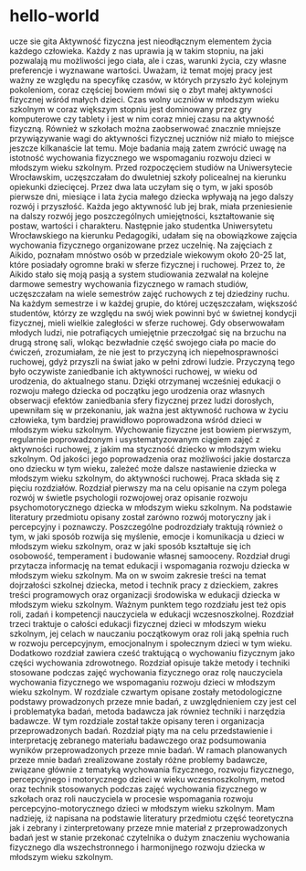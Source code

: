# hello-world
ucze sie gita
Aktywność fizyczna jest nieodłącznym elementem życia każdego człowieka. Każdy z nas uprawia ją w takim stopniu, na jaki pozwalają mu możliwości jego ciała, ale i czas, warunki życia, czy własne preferencje i wyznawane wartości. Uważam, iż temat mojej pracy jest ważny ze względu na specyfikę czasów, w których przyszło żyć kolejnym pokoleniom, coraz częściej bowiem mówi się o zbyt małej aktywności fizycznej wśród małych dzieci. Czas wolny uczniów w młodszym wieku szkolnym w coraz większym stopniu jest dominowany przez  gry komputerowe czy tablety i jest w nim coraz mniej czasu na aktywność fizyczną. Również w szkołach można zaobserwować znacznie mniejsze przywiązywanie wagi do aktywności fizycznej uczniów niż miało to miejsce jeszcze kilkanaście lat temu. Moje badania mają zatem zwrócić uwagę na istotność wychowania fizycznego we wspomaganiu  rozwoju dzieci w młodszym wieku szkolnym.
Przed rozpoczęciem studiów na Uniwersytecie Wrocławskim, uczęszczałam do dwuletniej szkoły policealnej na kierunku opiekunki dziecięcej. Przez dwa lata uczyłam się o tym, w jaki sposób pierwsze dni, miesiące i lata życia małego dziecka wpływają na jego dalszy rozwój i przyszłość. Każda jego aktywność lub jej brak, miała przeniesienie na dalszy rozwój jego poszczególnych umiejętności, kształtowanie się postaw, wartości i charakteru. Następnie jako studentka Uniwersytetu Wrocławskiego na kierunku Pedagogiki, udałam się na obowiązkowe zajęcia wychowania fizycznego organizowane przez uczelnię. Na zajęciach z Aikido, poznałam mnóstwo osób w przedziale wiekowym około 20-25 lat, które posiadały ogromne braki w sferze fizycznej i ruchowej. Przez to, że Aikido stało się moją pasją a system studiowania zezwalał na kolejne darmowe semestry wychowania fizycznego w ramach studiów, uczęszczałam na wiele semestrów zajęć ruchowych z tej dziedziny ruchu. Na każdym semestrze i w każdej grupie, do której uczęszczałam, większość studentów, którzy ze względu na swój wiek powinni być w świetnej kondycji fizycznej, mieli wielkie zaległości w sferze ruchowej. Gdy obserwowałam młodych ludzi, nie potrafiących umiejętnie przeczołgać się na brzuchu na drugą stronę sali, wlokąc bezwładnie część swojego ciała po macie do ćwiczeń, zrozumiałam, że nie jest to przyczyną ich niepełnosprawności ruchowej, gdyż przyszli na świat jako w pełni zdrowi ludzie. Przyczyną tego było oczywiste zaniedbanie ich aktywności ruchowej, w wieku od urodzenia, do aktualnego stanu.
Dzięki otrzymanej wcześniej edukacji o rozwoju małego dziecka od początku jego urodzenia oraz własnych obserwacji efektów zaniedbania sfery fizycznej przez ludzi dorosłych, upewniłam się w przekonaniu, jak ważna jest aktywność ruchowa w życiu człowieka, tym bardziej prawidłowo poprowadzona wśród dzieci w młodszym wieku szkolnym. Wychowanie fizyczne jest bowiem pierwszym, regularnie poprowadzonym i usystematyzowanym ciągiem zajęć z aktywności ruchowej, z jakim ma styczność dziecko w młodszym wieku szkolnym. Od jakości jego poprowadzenia oraz możliwości jakie dostarcza ono dziecku w tym wieku, zależeć może dalsze nastawienie dziecka w młodszym wieku szkolnym, do aktywności ruchowej.
Praca składa się z pięciu rozdziałów. Rozdział pierwszy ma na celu opisanie na czym polega rozwój w świetle psychologii rozwojowej oraz opisanie rozwoju psychomotorycznego dziecka w młodszym wieku szkolnym. Na podstawie literatury przedmiotu opisany został zarówno rozwój motoryczny jak i percepcyjny i poznawczy. Poszczególne podrozdziały traktują również o tym, w jaki sposób rozwija się myślenie, emocje i komunikacja u dzieci w młodszym wieku szkolnym, oraz w jaki sposób kształtuje się ich osobowość, temperament i budowanie własnej samooceny. 
Rozdział drugi przytacza informację na temat edukacji i wspomagania rozwoju dziecka w młodszym wieku szkolnym. Ma on w swoim zakresie treści na temat dojrzałości szkolnej dziecka, metod i technik pracy z dzieckiem, zakres treści programowych oraz organizacji środowiska w edukacji dziecka w młodszym wieku szkolnym. Ważnym punktem tego rozdziału jest też opis roli, zadań i kompetencji nauczyciela w edukacji wczesnoszkolnej. 
Rozdział trzeci traktuje o całości edukacji fizycznej dzieci w młodszym wieku szkolnym, jej celach w nauczaniu początkowym oraz roli jaką spełnia ruch w rozwoju percepcyjnym, emocjonalnym i społecznym dzieci w tym wieku. Dodatkowo rozdział zawiera cześć traktującą o wychowaniu fizycznym jako części wychowania zdrowotnego. Rozdział opisuje także metody i techniki stosowane podczas zajęć wychowania fizycznego oraz rolę nauczyciela wychowania fizycznego we wspomaganiu rozwoju dzieci w młodszym wieku szkolnym. 
W rozdziale czwartym opisane zostały metodologiczne podstawy prowadzonych przeze mnie badań, z uwzględnieniem czy jest cel i problematyka badań, metoda badawcza jak również techniki i narzędzia badawcze. W tym rozdziale został także opisany teren i organizacja przeprowadzonych badań. 
Rozdział piąty ma na celu przedstawienie i interpretację zebranego materiału badawczego oraz podsumowania wyników przeprowadzonych przeze mnie badań.
	W ramach planowanych przeze mnie badań zrealizowane zostały różne problemy badawcze, związane głównie z tematyką wychowania fizycznego, rozwoju fizycznego, percepcyjnego i motorycznego dzieci w wieku wczesnoszkolnym, metod oraz technik stosowanych podczas zajęć wychowania fizycznego w szkołach oraz roli nauczyciela w procesie wspomagania rozwoju percepcyjno-motorycznego dzieci w młodszym wieku szkolnym. Mam nadzieję, iż napisana na podstawie literatury przedmiotu część teoretyczna jak i zebrany i zinterpretowany przeze mnie materiał z przeprowadzonych badań jest w stanie przekonać czytelnika o dużym znaczeniu wychowania fizycznego dla wszechstronnego i harmonijnego rozwoju dziecka w młodszym wieku szkolnym.
